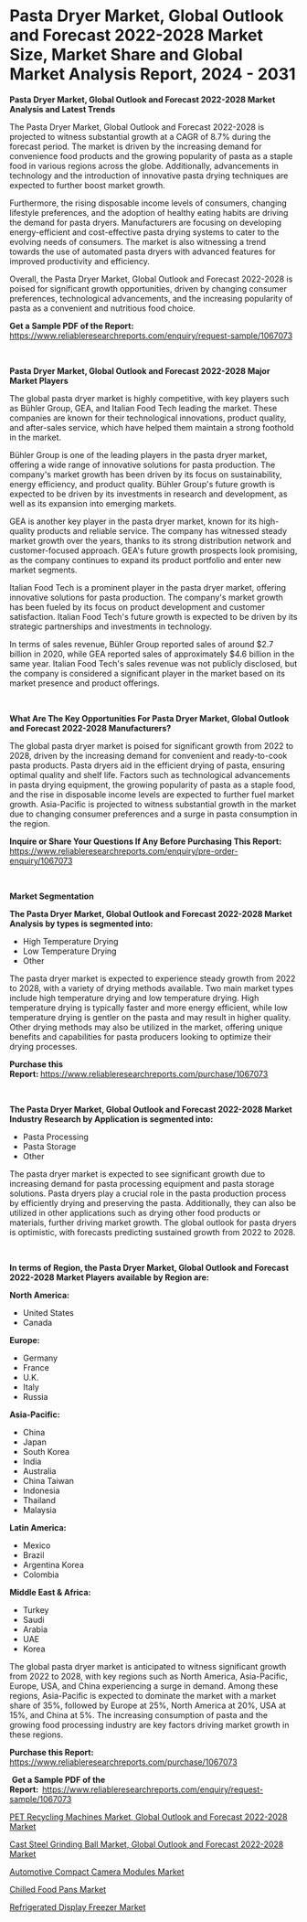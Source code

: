 <p><h1>Pasta Dryer Market, Global Outlook and Forecast 2022-2028 Market Size, Market Share and Global Market Analysis Report, 2024 - 2031</h1></p><p><strong>Pasta Dryer Market, Global Outlook and Forecast 2022-2028 Market Analysis and Latest Trends</strong></p>
<p><p>The Pasta Dryer Market, Global Outlook and Forecast 2022-2028 is projected to witness substantial growth at a CAGR of 8.7% during the forecast period. The market is driven by the increasing demand for convenience food products and the growing popularity of pasta as a staple food in various regions across the globe. Additionally, advancements in technology and the introduction of innovative pasta drying techniques are expected to further boost market growth.</p><p>Furthermore, the rising disposable income levels of consumers, changing lifestyle preferences, and the adoption of healthy eating habits are driving the demand for pasta dryers. Manufacturers are focusing on developing energy-efficient and cost-effective pasta drying systems to cater to the evolving needs of consumers. The market is also witnessing a trend towards the use of automated pasta dryers with advanced features for improved productivity and efficiency.</p><p>Overall, the Pasta Dryer Market, Global Outlook and Forecast 2022-2028 is poised for significant growth opportunities, driven by changing consumer preferences, technological advancements, and the increasing popularity of pasta as a convenient and nutritious food choice.</p></p>
<p><strong>Get a Sample PDF of the Report:&nbsp;</strong> <a href="https://www.reliableresearchreports.com/enquiry/request-sample/1067073">https://www.reliableresearchreports.com/enquiry/request-sample/1067073</a></p>
<p>&nbsp;</p>
<p><strong>Pasta Dryer Market, Global Outlook and Forecast 2022-2028 Major Market Players</strong></p>
<p><p>The global pasta dryer market is highly competitive, with key players such as Bühler Group, GEA, and Italian Food Tech leading the market. These companies are known for their technological innovations, product quality, and after-sales service, which have helped them maintain a strong foothold in the market.</p><p>Bühler Group is one of the leading players in the pasta dryer market, offering a wide range of innovative solutions for pasta production. The company's market growth has been driven by its focus on sustainability, energy efficiency, and product quality. Bühler Group's future growth is expected to be driven by its investments in research and development, as well as its expansion into emerging markets.</p><p>GEA is another key player in the pasta dryer market, known for its high-quality products and reliable service. The company has witnessed steady market growth over the years, thanks to its strong distribution network and customer-focused approach. GEA's future growth prospects look promising, as the company continues to expand its product portfolio and enter new market segments.</p><p>Italian Food Tech is a prominent player in the pasta dryer market, offering innovative solutions for pasta production. The company's market growth has been fueled by its focus on product development and customer satisfaction. Italian Food Tech's future growth is expected to be driven by its strategic partnerships and investments in technology.</p><p>In terms of sales revenue, Bühler Group reported sales of around $2.7 billion in 2020, while GEA reported sales of approximately $4.6 billion in the same year. Italian Food Tech's sales revenue was not publicly disclosed, but the company is considered a significant player in the market based on its market presence and product offerings.</p></p>
<p>&nbsp;</p>
<p><strong>What Are The Key Opportunities For Pasta Dryer Market, Global Outlook and Forecast 2022-2028 Manufacturers?</strong></p>
<p><p>The global pasta dryer market is poised for significant growth from 2022 to 2028, driven by the increasing demand for convenient and ready-to-cook pasta products. Pasta dryers aid in the efficient drying of pasta, ensuring optimal quality and shelf life. Factors such as technological advancements in pasta drying equipment, the growing popularity of pasta as a staple food, and the rise in disposable income levels are expected to further fuel market growth. Asia-Pacific is projected to witness substantial growth in the market due to changing consumer preferences and a surge in pasta consumption in the region.</p></p>
<p><strong>Inquire or Share Your Questions If Any Before Purchasing This Report:</strong> <a href="https://www.reliableresearchreports.com/enquiry/pre-order-enquiry/1067073">https://www.reliableresearchreports.com/enquiry/pre-order-enquiry/1067073</a></p>
<p>&nbsp;</p>
<p><strong>Market Segmentation</strong></p>
<p><strong>The Pasta Dryer Market, Global Outlook and Forecast 2022-2028 Market Analysis by types is segmented into:</strong></p>
<p><ul><li>High Temperature Drying</li><li>Low Temperature Drying</li><li>Other</li></ul></p>
<p><p>The pasta dryer market is expected to experience steady growth from 2022 to 2028, with a variety of drying methods available. Two main market types include high temperature drying and low temperature drying. High temperature drying is typically faster and more energy efficient, while low temperature drying is gentler on the pasta and may result in higher quality. Other drying methods may also be utilized in the market, offering unique benefits and capabilities for pasta producers looking to optimize their drying processes.</p></p>
<p><strong>Purchase this Report:&nbsp;</strong><a href="https://www.reliableresearchreports.com/purchase/1067073">https://www.reliableresearchreports.com/purchase/1067073</a></p>
<p>&nbsp;</p>
<p><strong>The Pasta Dryer Market, Global Outlook and Forecast 2022-2028 Market Industry Research by Application is segmented into:</strong></p>
<p><ul><li>Pasta Processing</li><li>Pasta Storage</li><li>Other</li></ul></p>
<p><p>The pasta dryer market is expected to see significant growth due to increasing demand for pasta processing equipment and pasta storage solutions. Pasta dryers play a crucial role in the pasta production process by efficiently drying and preserving the pasta. Additionally, they can also be utilized in other applications such as drying other food products or materials, further driving market growth. The global outlook for pasta dryers is optimistic, with forecasts predicting sustained growth from 2022 to 2028.</p></p>
<p>&nbsp;</p>
<p><strong>In terms of Region, the Pasta Dryer Market, Global Outlook and Forecast 2022-2028 Market Players available by Region are:</strong></p>
<p>
    <p> <strong> North America: </strong>
        <ul>
            <li>United States</li>
            <li>Canada</li>
        </ul>
        </p> 
    <p> <strong> Europe: </strong>
        <ul>
            <li>Germany</li>
            <li>France</li>
            <li>U.K.</li>
            <li>Italy</li>
            <li>Russia</li>
        </ul>
        </p> 
    <p> <strong> Asia-Pacific: </strong>
        <ul>
            <li>China</li>
            <li>Japan</li>
            <li>South Korea</li>
            <li>India</li>
            <li>Australia</li>
            <li>China Taiwan</li>
            <li>Indonesia</li>
            <li>Thailand</li>
            <li>Malaysia</li>
        </ul>
        </p> 
    <p> <strong> Latin America: </strong>
        <ul>
            <li>Mexico</li>
            <li>Brazil</li>
            <li>Argentina Korea</li>
            <li>Colombia</li>
        </ul>
        </p> 
    <p> <strong> Middle East & Africa: </strong>
        <ul>
            <li>Turkey</li>
            <li>Saudi</li>
            <li>Arabia</li>
            <li>UAE</li>
            <li>Korea</li>
        </ul>
    </p>
    </p>
<p><p>The global pasta dryer market is anticipated to witness significant growth from 2022 to 2028, with key regions such as North America, Asia-Pacific, Europe, USA, and China experiencing a surge in demand. Among these regions, Asia-Pacific is expected to dominate the market with a market share of 35%, followed by Europe at 25%, North America at 20%, USA at 15%, and China at 5%. The increasing consumption of pasta and the growing food processing industry are key factors driving market growth in these regions.</p></p>
<p><strong>Purchase this Report: </strong><a href="https://www.reliableresearchreports.com/purchase/1067073">https://www.reliableresearchreports.com/purchase/1067073</a></p>
<p>&nbsp;<strong>Get a Sample PDF of the Report:&nbsp;&nbsp;</strong><a href="https://www.reliableresearchreports.com/enquiry/request-sample/1067073">https://www.reliableresearchreports.com/enquiry/request-sample/1067073</a></p>
<p><strong></strong></p>
<p><p><a href="https://github.com/jhcraigie/Market-Research-Report-List-1/blob/main/pet-recycling-machines-market-global-outlook-and-forecast-2022-2028-market.md">PET Recycling Machines Market, Global Outlook and Forecast 2022-2028 Market</a></p><p><a href="https://github.com/jj19131/Market-Research-Report-List-1/blob/main/cast-steel-grinding-ball-market-global-outlook-and-forecast-2022-2028-market.md">Cast Steel Grinding Ball Market, Global Outlook and Forecast 2022-2028 Market</a></p><p><a href="https://medium.com/@anndavis1924/analyzing-automotive-compact-camera-modules-market-global-industry-perspective-and-forecast-2024-db5b44b5f240">Automotive Compact Camera Modules Market</a></p><p><a href="https://medium.com/p/4c468509e74d/edit">Chilled Food Pans Market</a></p><p><a href="https://medium.com/p/cef71aa54473/edit">Refrigerated Display Freezer Market</a></p></p>